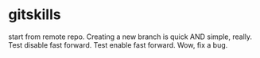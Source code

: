 # gitskills
start from remote repo.
Creating a new branch is quick AND simple, really.
Test disable fast forward.
Test enable fast forward.
Wow, fix a bug.
